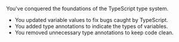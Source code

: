 You've conquered the foundations of the TypeScript type system.

- You updated variable values to fix bugs caught by TypeScript.
- You added type annotations to indicate the types of variables.
- You removed unnecessary type annotations to keep code clean.
